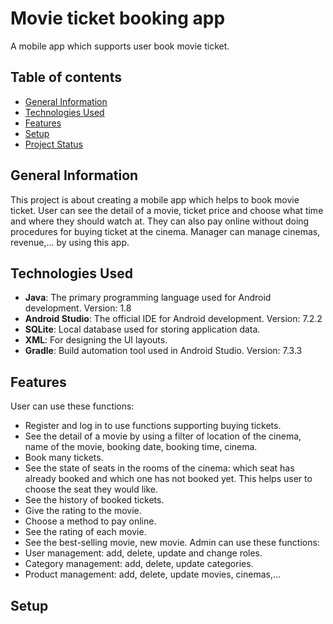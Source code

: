 # Movie ticket booking app
A mobile app which supports user book movie ticket.

## Table of contents
* [General Information](#general-information)
* [Technologies Used](#technologies-used)
* [Features](#features)
* [Setup](#Setup)
* [Project Status](#project-status)
## General Information
This project is about creating a mobile app which helps to book movie ticket. User can see the detail of a movie, ticket price and choose what time and where they should watch at. They can also pay online without doing procedures for buying ticket at the cinema. Manager can manage cinemas, revenue,... by using this app.
## Technologies Used
- **Java**: The primary programming language used for Android development. Version: 1.8
- **Android Studio**: The official IDE for Android development. Version: 7.2.2
- **SQLite**: Local database used for storing application data.
- **XML**: For designing the UI layouts.
- **Gradle**: Build automation tool used in Android Studio. Version: 7.3.3
## Features
User can use these functions:
- Register and log in to use functions supporting buying tickets.
- See the detail of a movie by using a filter of location of the cinema, name of the movie, booking date, booking time, cinema.
- Book many tickets.
- See the state of seats in the rooms of the cinema: which seat has already booked and which one has not booked yet. This helps user to choose the seat they would like.
- See the history of booked tickets.
- Give the rating to the movie.
- Choose a method to pay online.
- See the rating of each movie.
- See the best-selling movie, new movie.
Admin can use these functions:
- User management: add, delete, update and change roles.
- Category management: add, delete, update categories.
- Product management: add, delete, update movies, cinemas,...
## Setup

  

